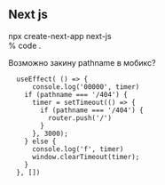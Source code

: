 ## Next js

npx create-next-app next-js  
% code .  

Возможно закину pathname в мобикс?
```
  useEffect( () => {
      console.log('00000', timer)
    if (pathname === '/404') {
      timer = setTimeout(() => {
        if (pathname === '/404') {
          router.push('/')
        }
      }, 3000);
    } else {
      console.log('f', timer)
      window.clearTimeout(timer);
    }
  }, [])
```